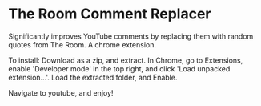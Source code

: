 The Room Comment Replacer
=========================

Significantly improves YouTube comments by replacing them with random quotes from The Room. A chrome extension.  

To install: Download as a zip, and extract. In Chrome, go to Extensions, enable 'Developer mode' in the top right,
and click 'Load unpacked extension...'. Load the extracted folder, and Enable.  

Navigate to youtube, and enjoy!
